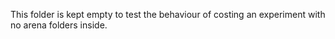 This folder is kept empty to test the behaviour of costing an experiment with no arena folders inside.